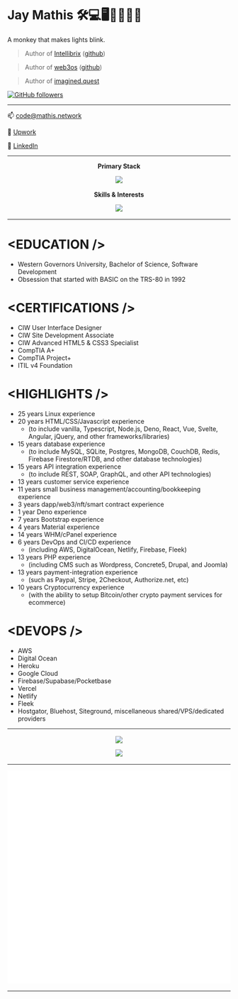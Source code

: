 # Jay Mathis 🛠️💻🖥️👨‍💻👨‍🎓 

A monkey that makes lights blink.

> Author of [Intellibrix](https://intellibrix.dev) ([github](https://github.com/intellibrix/intellibrix))

> Author of [web3os](https://web3os.sh) ([github](https://github.com/web3os-org/kernel))

> Author of [imagined.quest](https://imagined.quest)

<!-- ![Views](https://gpvc.arturio.dev/mathiscode) -->
[![GitHub followers](https://img.shields.io/github/followers/mathiscode.svg?style=social&label=Follow&maxAge=2592000)](https://github.com/mathiscode?tab=followers)

<!-- [![Winter is Coming](http://ForTheBadge.com/images/badges/winter-is-coming.svg)](https://github.com/mathiscode) -->
<!-- [![Uses Badges](https://forthebadge.com/images/badges/uses-badges.svg)](https://github.com/mathiscode) -->

---

📫 [code@mathis.network](mailto:code@mathis.network)

🔗 [Upwork](https://mathis.network/upwork)

🔗 [LinkedIn](https://mathis.network/linkedin)

---

<p align="center"><strong>Primary Stack</strong></p>
<p align="center">
  <a href="https://skillicons.dev">
    <img src="https://skillicons.dev/icons?i=html,css,js,ts,nodejs,express,mongodb" />
  </a>
</p>

<p align="center"><strong>Skills &amp; Interests</strong></p>
<p align="center">
  <a href="https://skillicons.dev">
    <img src="https://skillicons.dev/icons?i=androidstudio,apollo,arduino,aws,bash,bootstrap,bsd,cs,cpp,cloudflare,css,d3,deno,bots,docker,dotnet,electron,express,figma,firebase,gatsby,gcp,git,github,githubactions,gitlab,graphql,heroku,html,js,jest,kubernetes,linux,md,materialui,mongodb,mysql,netlify,nextjs,nginx,nodejs,php,postgres,powershell,pug,py,ruby,rails,raspberrypi,react,redis,redux,regex,rust,sass,solidity,sqlite,styledcomponents,supabase,svelte,svg,tailwind,tauri,ts,unity,unreal,vercel,vim,visualstudio,vite,vscode,vue,wasm,webpack,wordpress" />
  </a>
</p>

---

# &lt;EDUCATION /&gt;
- Western Governors University, Bachelor of Science, Software Development
- Obsession that started with BASIC on the TRS-80 in 1992

# &lt;CERTIFICATIONS /&gt;
- CIW User Interface Designer
- CIW Site Development Associate
- CIW Advanced HTML5 & CSS3 Specialist
- CompTIA A+
- CompTIA Project+
- ITIL v4 Foundation

# &lt;HIGHLIGHTS /&gt;
- 25 years Linux experience
- 20 years HTML/CSS/Javascript experience
    - (to include vanilla, Typescript, Node.js, Deno, React, Vue, Svelte, Angular, jQuery, and other frameworks/libraries)
- 15 years database experience
    - (to include MySQL, SQLite, Postgres, MongoDB, CouchDB, Redis, Firebase Firestore/RTDB, and other database technologies)
- 15 years API integration experience
    - (to include REST, SOAP, GraphQL, and other API technologies)
- 13 years customer service experience
- 11 years small business management/accounting/bookkeeping experience
- 3 years dapp/web3/nft/smart contract experience
- 1 year Deno experience
- 7 years Bootstrap experience
- 4 years Material experience
- 14 years WHM/cPanel experience
- 6 years DevOps and CI/CD experience
    - (including AWS, DigitalOcean, Netlify, Firebase, Fleek)
- 13 years PHP experience
    - (including CMS such as Wordpress, Concrete5, Drupal, and Joomla)
- 13 years payment-integration experience
    - (such as Paypal, Stripe, 2Checkout, Authorize.net, etc)
- 10 years Cryptocurrency experience
    - (with the ability to setup Bitcoin/other crypto payment services for ecommerce)

# &lt;DEVOPS /&gt;
- AWS
- Digital Ocean
- Heroku
- Google Cloud
- Firebase/Supabase/Pocketbase
- Vercel
- Netlify
- Fleek
- Hostgator, Bluehost, Siteground, miscellaneous shared/VPS/dedicated providers

---

<p align="center">
    <img align="center" src="https://github-readme-streak-stats.herokuapp.com/?user=mathiscode&theme=merko&hide_border=true&mode=weekly" />
</p>

<p align="center">
    <a href="https://github.com/ryo-ma/github-profile-trophy">
        <img src="https://github-profile-trophy.vercel.app/?username=mathiscode&theme=onedark&column=-1&rank=-C" />
    </a>
</p>

<!--
| Stats |     | Languages |
| ----- | --- | --------- |
| [![Stats](https://github-readme-stats.vercel.app/api?username=mathiscode&theme=blue-green)](https://github.com/mathiscode) | | [![Languages](https://github-readme-stats.vercel.app/api/top-langs/?username=mathiscode&theme=blue-green)](https://github.com/mathiscode) |
-->

<!--[![Stats](https://github-readme-stats.vercel.app/api?username=mathiscode&theme=blue-green)](https://github.com/mathiscode)-->

---

![Metrics](https://github.com/mathiscode/mathiscode/blob/master/github-metrics.svg)

---
